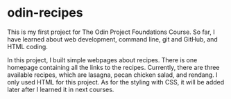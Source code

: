 # odin-recipes

This is my first project for The Odin Project Foundations Course. So far, I have learned about web development, command line, git and GitHub, and HTML coding.

In this project, I built simple webpages about recipes. There is one homepage containing all the links to the recipes. Currently, there are three available recipes, which are lasagna, pecan chicken salad, and rendang. I only used HTML for this project. As for the styling with CSS, it will be added later after I learned it in next courses.
